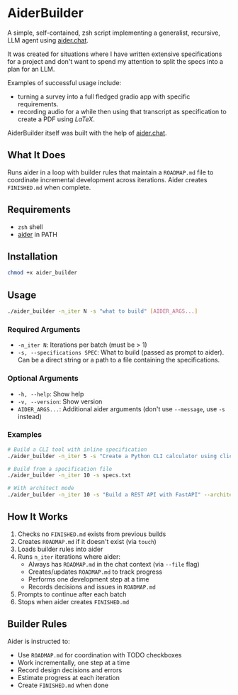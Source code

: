 # AiderBuilder

A simple, self-contained, zsh script implementing a generalist, recursive, LLM agent using [aider.chat](https://github.com/Aider-AI/aider/).

It was created for situations where I have written extensive specifications for a project and don't want to spend my attention to split the specs into a plan for an LLM.

Examples of successful usage include:
- turning a survey into a full fledged gradio app with specific requirements.
- recording audio for a while then using that transcript as specification to create a PDF using *LaTeX*.

AiderBuilder itself was built with the help of [aider.chat](https://github.com/Aider-AI/aider/).

## What It Does

Runs aider in a loop with builder rules that maintain a `ROADMAP.md` file to coordinate incremental development across iterations. Aider creates `FINISHED.md` when complete.

## Requirements

- `zsh` shell
- [aider](https://github.com/Aider-AI/aider) in PATH

## Installation

```bash
chmod +x aider_builder
```

## Usage

```bash
./aider_builder -n_iter N -s "what to build" [AIDER_ARGS...]
```

### Required Arguments

- `-n_iter N`: Iterations per batch (must be > 1)
- `-s, --specifications SPEC`: What to build (passed as prompt to aider). Can be a direct string or a path to a file containing the specifications.

### Optional Arguments

- `-h, --help`: Show help
- `-v, --version`: Show version
- `AIDER_ARGS...`: Additional aider arguments (don't use `--message`, use `-s` instead)

### Examples

```bash
# Build a CLI tool with inline specification
./aider_builder -n_iter 5 -s "Create a Python CLI calculator using click"

# Build from a specification file
./aider_builder -n_iter 10 -s specs.txt

# With architect mode
./aider_builder -n_iter 10 -s "Build a REST API with FastAPI" --architect
```

## How It Works

1. Checks no `FINISHED.md` exists from previous builds
2. Creates `ROADMAP.md` if it doesn't exist (via `touch`)
3. Loads builder rules into aider
4. Runs `n_iter` iterations where aider:
   - Always has `ROADMAP.md` in the chat context (via `--file` flag)
   - Creates/updates `ROADMAP.md` to track progress
   - Performs one development step at a time
   - Records decisions and issues in `ROADMAP.md`
5. Prompts to continue after each batch
6. Stops when aider creates `FINISHED.md`

## Builder Rules

Aider is instructed to:
- Use `ROADMAP.md` for coordination with TODO checkboxes
- Work incrementally, one step at a time
- Record design decisions and errors
- Estimate progress at each iteration
- Create `FINISHED.md` when done
